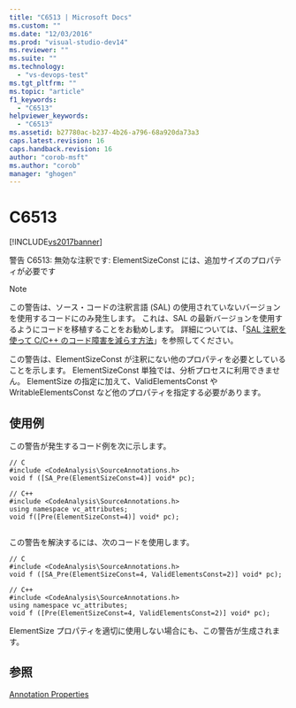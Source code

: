 ```yaml
---
title: "C6513 | Microsoft Docs"
ms.custom: ""
ms.date: "12/03/2016"
ms.prod: "visual-studio-dev14"
ms.reviewer: ""
ms.suite: ""
ms.technology: 
  - "vs-devops-test"
ms.tgt_pltfrm: ""
ms.topic: "article"
f1_keywords: 
  - "C6513"
helpviewer_keywords: 
  - "C6513"
ms.assetid: b27780ac-b237-4b26-a796-68a920da73a3
caps.latest.revision: 16
caps.handback.revision: 16
author: "corob-msft"
ms.author: "corob"
manager: "ghogen"
---
```

# C6513
[!INCLUDE[vs2017banner](../code-quality/includes/vs2017banner.md)]

警告 C6513: 無効な注釈です: ElementSizeConst には、追加サイズのプロパティが必要です  
  
> [!NOTE]
>  この警告は、ソース・コードの注釈言語 \(SAL\) の使用されていないバージョンを使用するコードにのみ発生します。  これは、SAL の最新バージョンを使用するようにコードを移植することをお勧めします。  詳細については、「[SAL 注釈を使って C\/C\+\+ のコード障害を減らす方法](../code-quality/using-sal-annotations-to-reduce-c-cpp-code-defects.md)」を参照してください。  
  
 この警告は、ElementSizeConst が注釈にない他のプロパティを必要としていることを示します。  ElementSizeConst 単独では、分析プロセスに利用できません。  ElementSize の指定に加えて、ValidElementsConst や WritableElementsConst など他のプロパティを指定する必要があります。  
  
## 使用例  
 この警告が発生するコード例を次に示します。  
  
```  
// C  
#include <CodeAnalysis\SourceAnnotations.h>  
void f ([SA_Pre(ElementSizeConst=4)] void* pc);  
  
// C++  
#include <CodeAnalysis\SourceAnnotations.h>  
using namespace vc_attributes;  
void f([Pre(ElementSizeConst=4)] void* pc);  
  
```  
  
 この警告を解決するには、次のコードを使用します。  
  
```  
// C  
#include <CodeAnalysis\SourceAnnotations.h>  
void f ([SA_Pre(ElementSizeConst=4, ValidElementsConst=2)] void* pc);  
  
// C++  
#include <CodeAnalysis\SourceAnnotations.h>  
using namespace vc_attributes;  
void f ([Pre(ElementSizeConst=4, ValidElementsConst=2)] void* pc);  
```  
  
 ElementSize プロパティを適切に使用しない場合にも、この警告が生成されます。  
  
## 参照  
 [Annotation Properties](http://msdn.microsoft.com/ja-jp/f77b4370-6bda-4294-bd2a-e7d0df182a3d)